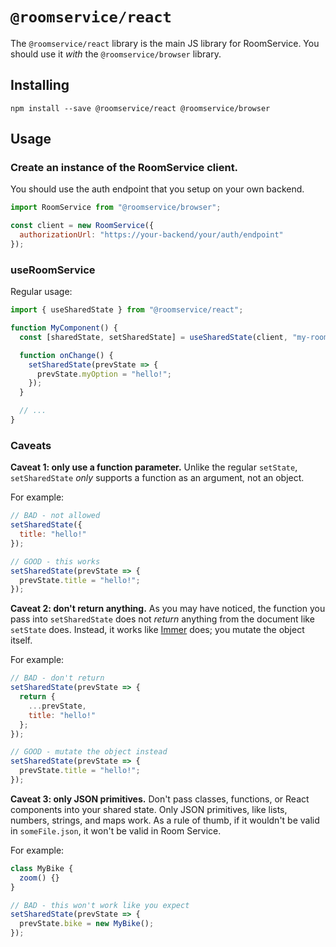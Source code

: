 # `@roomservice/react`

The `@roomservice/react` library is the main JS library for RoomService. You should use it _with_ the `@roomservice/browser` library.

## Installing

```
npm install --save @roomservice/react @roomservice/browser
```

## Usage

### Create an instance of the RoomService client.

You should use the auth endpoint that you setup on your own backend.

```js
import RoomService from "@roomservice/browser";

const client = new RoomService({
  authorizationUrl: "https://your-backend/your/auth/endpoint"
});
```

### useRoomService

Regular usage:

```js
import { useSharedState } from "@roomservice/react";

function MyComponent() {
  const [sharedState, setSharedState] = useSharedState(client, "my-room");

  function onChange() {
    setSharedState(prevState => {
      prevState.myOption = "hello!";
    });
  }

  // ...
}
```

### Caveats

**Caveat 1: only use a function parameter.** Unlike the regular `setState`, `setSharedState` _only_ supports a function as an argument, not an object.

For example:

```js
// BAD - not allowed
setSharedState({
  title: "hello!"
});

// GOOD - this works
setSharedState(prevState => {
  prevState.title = "hello!";
});
```

**Caveat 2: don't return anything.** As you may have noticed, the function you pass into `setSharedState` does not _return_ anything from the document like `setState` does. Instead, it works like [Immer](https://immerjs.github.io/immer/docs/introduction) does; you mutate the object itself.

For example:

```js
// BAD - don't return
setSharedState(prevState => {
  return {
    ...prevState,
    title: "hello!"
  };
});

// GOOD - mutate the object instead
setSharedState(prevState => {
  prevState.title = "hello!";
});
```

**Caveat 3: only JSON primitives.** Don't pass classes, functions, or React components into your shared state. Only JSON primitives, like lists, numbers, strings, and maps work. As a rule of thumb, if it wouldn't be valid in `someFile.json`, it won't be valid in Room Service.

For example:

```js
class MyBike {
  zoom() {}
}

// BAD - this won't work like you expect
setSharedState(prevState => {
  prevState.bike = new MyBike();
});
```
